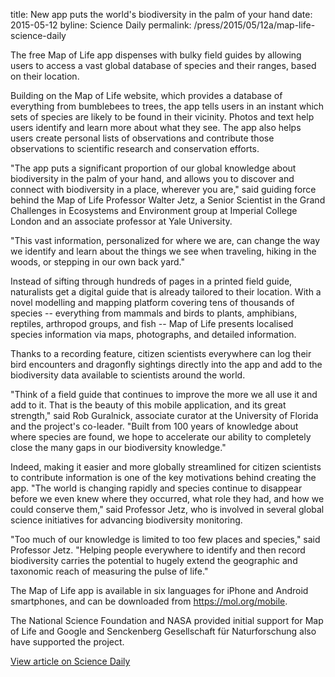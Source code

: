 title: New app puts the world's biodiversity in the palm of your hand
date: 2015-05-12
byline:  Science Daily
permalink: /press/2015/05/12a/map-life-science-daily


The free Map of Life app dispenses with bulky field guides by allowing users to access a vast global database of species and their ranges, based on their location.

Building on the Map of Life website, which provides a database of everything from bumblebees to trees, the app tells users in an instant which sets of species are likely to be found in their vicinity. Photos and text help users identify and learn more about what they see. The app also helps users create personal lists of observations and contribute those observations to scientific research and conservation efforts.

"The app puts a significant proportion of our global knowledge about biodiversity in the palm of your hand, and allows you to discover and connect with biodiversity in a place, wherever you are," said guiding force behind the Map of Life Professor Walter Jetz, a Senior Scientist in the Grand Challenges in Ecosystems and Environment group at Imperial College London and an associate professor at Yale University.

"This vast information, personalized for where we are, can change the way we identify and learn about the things we see when traveling, hiking in the woods, or stepping in our own back yard."

Instead of sifting through hundreds of pages in a printed field guide, naturalists get a digital guide that is already tailored to their location. With a novel modelling and mapping platform covering tens of thousands of species -- everything from mammals and birds to plants, amphibians, reptiles, arthropod groups, and fish -- Map of Life presents localised species information via maps, photographs, and detailed information.

Thanks to a recording feature, citizen scientists everywhere can log their bird encounters and dragonfly sightings directly into the app and add to the biodiversity data available to scientists around the world.

"Think of a field guide that continues to improve the more we all use it and add to it. That is the beauty of this mobile application, and its great strength," said Rob Guralnick, associate curator at the University of Florida and the project's co-leader. "Built from 100 years of knowledge about where species are found, we hope to accelerate our ability to completely close the many gaps in our biodiversity knowledge."

Indeed, making it easier and more globally streamlined for citizen scientists to contribute information is one of the key motivations behind creating the app. "The world is changing rapidly and species continue to disappear before we even knew where they occurred, what role they had, and how we could conserve them," said Professor Jetz, who is involved in several global science initiatives for advancing biodiversity monitoring.

"Too much of our knowledge is limited to too few places and species," said Professor Jetz. "Helping people everywhere to identify and then record biodiversity carries the potential to hugely extend the geographic and taxonomic reach of measuring the pulse of life."

The Map of Life app is available in six languages for iPhone and Android smartphones, and can be downloaded from https://mol.org/mobile.

The National Science Foundation and NASA provided initial support for Map of Life and Google and Senckenberg Gesellschaft für Naturforschung also have supported the project.

[View article on Science Daily](http://www.sciencedaily.com/releases/2015/05/150512103512.htm)
